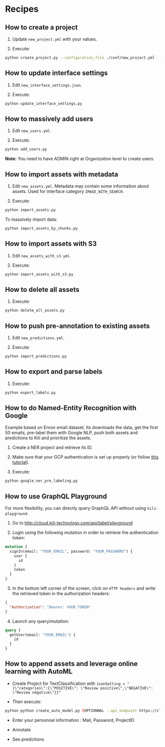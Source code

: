 # Recipes

## How to create a project

1. Update `new_project.yml` with your values.

2. Execute:

```bash
python create_project.py --configuration_file ./conf/new_project.yml --graphql_client https://cloud.kili-technology.com/api/label/graphql
```

## How to update interface settings

1. Edit `new_interface_settings.json`.

2. Execute:

```bash
python update_interface_settings.py
```

## How to massively add users

1. Edit `new_users.yml`.

2. Execute:

```bash
python add_users.py
```

**Note:** You need to have ADMIN right at Organization level to create users.

## How to import assets with metadata

1. Edit `new_assets.yml`. Metadata may contain some information about assets. Used for interface category `IMAGE_WITH_SEARCH`.

2. Execute:

```bash
python import_assets.py
```

To massively import data:

```bash
python import_assets_by_chunks.py
```

## How to import assets with S3

1. Edit `new_assets_with_s3.yml`.

2. Execute:

```bash
python import_assets_with_s3.py
```

## How to delete all assets

1. Execute:

```bash
python delete_all_assets.py
```

## How to push pre-annotation to existing assets

1. Edit `new_predictions.yml`.

2. Execute:

```bash
python import_predictions.py
```

## How to export and parse labels

1. Execute:

```bash
python export_labels.py
```

## How to do Named-Entity Recognition with Google

Example based on Enron email dataset. Its downloads the data, get the first 50 emails, pre-label them with Google NLP, push both assets and predictions to Kili and prioritize the assets.

1. Create a NER project and retrieve its ID.

2. Make sure that your GCP authentication is set up properly (or follow [this tutorial](https://cloud.google.com/natural-language/docs/reference/libraries)).

3. Execute:

```bash
python google_ner_pre_labeling.py
```

## How to use GraphQL Playground

For more flexibility, you can directly query GraphQL API without using
`kili-playground`.

1. Go to http://cloud.kili-technology.com/api/label/playground

2. Login using the following mutation in order to retrieve the authentication token:

```graphql
mutation {
  signIn(email: "YOUR_EMAIL", password: "YOUR_PASSWORD") {
    user {
      id
    }
    token
  }
}
```

3. In the bottom left corner of the screen, click on `HTTP headers` and write
   the retrieved token in the authorization headers:

```json
{
  "Authorization": "Bearer: YOUR_TOKEN"
}
```

4. Launch any query/mutation:

```graphql
query {
  getUser(email: "YOUR_EMAIL") {
    id
  }
}
```

## How to append assets and leverage online learning with AutoML

- Create Project for TextClassification with `JsonSetting = "{\"categories\":{\"POSITIVE\": \"Review positive\",\"NEGATIVE\": \"Review négative\"}}"`

- Then execute:

```bash
python python create_auto_model.py (OPTIONNAL --api_endpoint https://cloud.kili-technology.com/api/label/graphql)
```

- Enter your personnal information : Mail, Password, ProjectID

- Annotate

- See predictions
